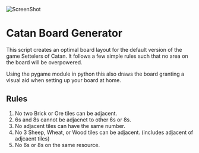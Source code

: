 ![ScreenShot](https://upload.wikimedia.org/wikipedia/it/4/45/Coloni_di_catan_Logo.png)
# Catan Board Generator
This script creates an optimal board layout for the default version of the game Settelers of Catan. 
It follows a few simple rules such that no area on the board will be overpowered. 

Using the pygame module in python this also draws the board granting a visual aid when setting up your board at home.

## Rules 
1. No two Brick or Ore tiles can be adjacent.
2. 6s and 8s cannot be adjacnet to other 6s or 8s.
3. No adjacent tiles can have the same number.
4. No 3 Sheep, Wheat, or Wood tiles can be adjacent. (includes adjacent of adjcaent tiles)
5. No 6s or 8s on the same resource.
